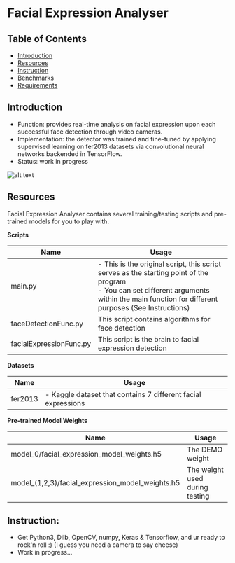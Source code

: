 # Facial Expression Analyser
  
  
## Table of Contents
* [Introduction](#Introduction)
* [Resources](#Resources)
* [Instruction](#Instruction)
* [Benchmarks](#Benchmarks)
* [Requirements](#Requirements)

## Introduction
* Function: provides real-time analysis on facial expression upon each successful face detection through video cameras.
* Implementation: the detector was trained and fine-tuned by applying supervised learning on fer2013 datasets via convolutional neural networks backended in TensorFlow.
* Status: work in progress

![alt text](https://camo.githubusercontent.com/1447b41176420ee6ca0232ea41891cf3af907be2/68747470733a2f2f692e696d6775722e636f6d2f434c37344a36352e706e67)

## Resources
Facial Expression Analyser contains several training/testing scripts and pre-trained models for you to play with.

**Scripts**

Name | Usage
------------ | -------------
main.py | - This is the original script, this script serves as the starting point of the program <br> - You can set different arguments within the main function for different purposes (See Instructions)
faceDetectionFunc.py | This script contains algorithms for face detection
facialExpressionFunc.py | This script is the brain to facial expression detection

**Datasets**

Name | Usage
------------ | -------------
fer2013 | - Kaggle dataset that contains 7 different facial expressions

**Pre-trained Model Weights**

Name | Usage
------------ | -------------
model_0/facial_expression_model_weights.h5 | The DEMO weight
model_(1,2,3)/facial_expression_model_weights.h5 | The weight used during testing

## Instruction:
* Get Python3, Dilb, OpenCV, numpy, Keras & Tensorflow, and ur ready to rock'n roll :) (I guess you need a camera to say cheese)
* Work in progress...





